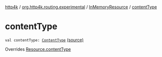 [http4k](../../index.md) / [org.http4k.routing.experimental](../index.md) / [InMemoryResource](index.md) / [contentType](./content-type.md)

# contentType

`val contentType: `[`ContentType`](../../org.http4k.core/-content-type/index.md) [(source)](https://github.com/http4k/http4k/blob/master/http4k-incubator/src/main/kotlin/org/http4k/routing/experimental/InMemoryResource.kt#L10)

Overrides [Resource.contentType](../-resource/content-type.md)

